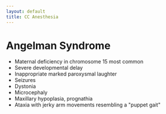 ```yaml
---
layout: default
title: CC Anesthesia
---
```


# Angelman Syndrome

- Maternal deficiency in chromosome 15 most common
- Severe developmental delay
- Inappropriate marked paroxysmal laughter
- Seizures
- Dystonia
- Microcephaly
- Maxillary hypoplasia, prognathia
- Ataxia with jerky arm movements resembling a "puppet gait"
